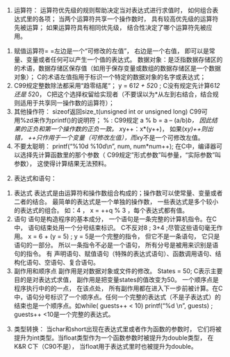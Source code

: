 1. 运算符：
运算符优先级的规则帮助决定当对表达式进行求值时， 如何组合表达式里的各项； 当两个运算符共享一个操作数时， 具有较高优先级的运算符先被运算； 如果运算符具有相同优先级， 结合性决定了哪个运算符先被应用。
1) 赋值运算符=
=左边是一个“可修改的左值”， 右边是一个右值， 即可以是常量、变量或者任何可以产生一个值的表达式。
数据对象：是泛指数据存储区的的术语，数据存储区保存值（如用于保存变量或数组的数据存储区是一个数据对象）；
C的术语左值指用于标识一个特定的数据对象的名字或表达式；
2) C99规定整数除法都采用“趋零结尾“；
y = 6*12 + 5*20 ;
C没有规定先计算6*12 还是 5*20， C把这个选择权留给实现者（不要误以为*从左到右结合，结合规则适用于共享同一操作数的运算符）；
3) 其他操作符：
sizeof返回size_t(unsigned int  or  unsigned long)
C99可用%zd来作为printf()的说明符；
% : C99规定 a % b = a – (a/b)*b， 因此结果的正负和第一个操作数的正负一致。
x*y++：x*(y++)， 如果(x*y)++则出错， ++只作用于一个变量（可修改左值），而x*y不是一个可修改左值。
4) 不要太聪明：
printf(“%10d %10d\n”, num, num*num++);
在C中，编译器可以选择先计算函数里的那个参数（ C99规定”形式参数”叫参量，“实际参数”叫参数）， 这使得计算结果无法预料。

2. 表达式和语句：
1) 表达式
表达式是由运算符和操作数组合构成的；操作数可以使常量、变量或者二者的结合。
最简单的表达式是一个单独的操作数， 一些表达式是多个较小的表达式的组合。
如：4  ， x = ++q % 3 ，每个表达式都有值。
2) 语句
语句是构造程序的基本成分， 一个语句是一条完整的计算机指令。在C中， 语句结束处用一个分号结束标识。
C不反对8 ; 3+4 ;尽管这些语句毫无作用。
x = 6 + (y = 5) ; y = 5是一个完整的指令， 但它不是一条语句， 它只是语句的一部分。
所以一条指令不必是一个语句， 所有分号是被用来识别是语句的指令。
有 声明语句、赋值语句（特殊的表达式语句）、函数调用语句、结构化语句、空语句、复合语句。
3) 副作用和顺序点
副作用是对数据对象或文件的修改。
States = 50; C表示主要目的是对表达式求值， 副作用是把变量states的值改变为50。
一个顺序点是程序执行中的的一点， 在该点处， 所有副作用都在进入下一步前被计算。在C中，语句分号标识了一个顺序点。任何一个完整的表达式（不是子表达式）的结束也是一个顺序点。如while( guests++ < 10) printf(“%d \n”, guests) ; guests++ <10是一个完整的表达式。

3. 类型转换：
当char和short出现在表达式里或者作为函数的参数时， 它们将被提升为int类型。当float类型作为一个函数参数时被提升为double类型， 在K&R C下（C90不是）， 当float用于表达式里时也被提升为double。
 

